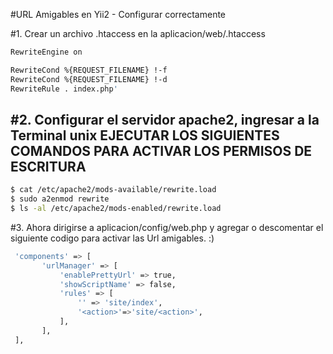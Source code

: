 #URL Amigables en Yii2 - Configurar correctamente

#1. Crear un archivo .htaccess en la aplicacion/web/.htaccess
```bash
RewriteEngine on

RewriteCond %{REQUEST_FILENAME} !-f
RewriteCond %{REQUEST_FILENAME} !-d
RewriteRule . index.php'
```

#2. Configurar el servidor apache2, ingresar a la Terminal unix
  EJECUTAR LOS SIGUIENTES COMANDOS PARA ACTIVAR LOS PERMISOS DE ESCRITURA
--------------------------------------------------------------------------
```bash
$ cat /etc/apache2/mods-available/rewrite.load
$ sudo a2enmod rewrite
$ ls -al /etc/apache2/mods-enabled/rewrite.load
```
#3. Ahora dirigirse a aplicacion/config/web.php y agregar o descomentar el siguiente codigo para activar las Url amigables. :)
 ```bash
  'components' => [
        'urlManager' => [
            'enablePrettyUrl' => true,
            'showScriptName' => false,
            'rules' => [
                '' => 'site/index',
                '<action>'=>'site/<action>',
            ],
        ],
  ],
  ```